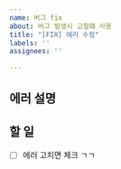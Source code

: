 ```yaml
---
name: 버그 fix
about: 버그 발생시 고칠떄 사용
title: "[FIX] 에러 수정"
labels: ''
assignees: ''

---
```


## 에러 설명

## 할 일
- [ ] 에러 고치면 체크 ㄱㄱ
